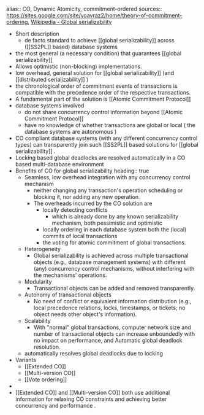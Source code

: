 alias:: CO, Dynamic Atomicity, commitment-ordered
sources:: https://sites.google.com/site/yoavraz2/home/theory-of-commitment-ordering, [Wikipedia - Global serializability](https://en.wikipedia.org/wiki/Global_serializability)

- Short description
	- de facto standard to achieve [[global serializability]] across ([[SS2PL]]   based) database systems
- the most general (a necessary condition) that guarantees [[global serializability]]
- Allows optimistic (non-blocking) implementations.
- low overhead, general solution for [[global serializability]] (and [[distributed serializability]] )
- the chronological order of commitment events of transactions is compatible with the precedence order of the respective transactions.
- A fundamental part of the solution is [[Atomic Commitment Protocol]]
- database systems involved
	- <span class="hl-neutral-01">do not share concurrency control information</span> beyond [[Atomic Commitment Protocol]]
	- have no knowledge of whether transactions are global or local ( <span class="hl-neutral-02-bg">the database systems are  autonomous</span> )
- CO compliant database systems (with any different concurrency control types) can <span class="hl-neutral-01">transparently join</span> such [[SS2PL]] based solutions for [[global serializability]] .
- <span class="hl-neutral-02-bg">Locking based global deadlocks are resolved automatically</span> in a CO based multi-database environment
- Benefits of CO for global serializability
  heading:: true
	- Seamless, low overhead integration with any concurrency control mechanism
		- neither changing any transaction's operation scheduling or blocking it, nor adding any new operation.
		- The overheads incurred by the CO solution are
			- locally detecting conflicts
				- which is already done by any known serializability mechanism, both pessimistic and optimistic
			- locally ordering in each database system both the (local) commits of local transactions
			- the voting for atomic commitment of global transactions.
	- Heterogeneity
		- Global serializability is achieved across multiple transactional objects (e.g., database management systems) with different (any) concurrency control mechanisms, without interfering with the mechanisms' operations.
	- Modularity
		- Transactional objects can be added and removed transparently.
	- Autonomy of transactional objects
		- No need of conflict or equivalent information distribution (e.g., local precedence relations, locks, timestamps, or tickets; no object needs other object's information).
	- Scalability
		- With "normal" global transactions, computer network size and number of transactional objects can increase unboundedly with no impact on performance, and Automatic global deadlock resolution.
	- automatically resolves global deadlocks due to locking
- Variants
	- [[Extended CO]]
	- [[Multi-version CO]]
	- [[Vote ordering]]
-
- [[Extended CO]] and [[Multi-version CO]] both use additional information for <span class="hl-neutral-01">relaxing CO constraints and achieving better concurrency and performance</span> .